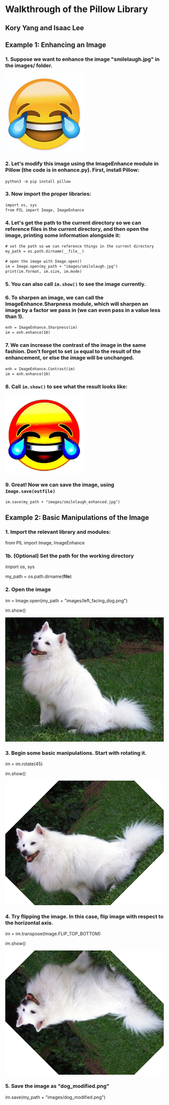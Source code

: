 # Walkthrough of the Pillow Library
## Kory Yang and Isaac Lee

## Example 1: Enhancing an Image
### 1. Suppose we want to enhance the image "smilelaugh.jpg" in the images/ folder. 
<img src="/images/smilelaugh.jpg" width="250">

### 2. Let's modify this image using the ImageEnhance module in Pillow (the code is in enhance.py). First, install Pillow:
`python3 -m pip install pillow`

### 3. Now import the proper libraries:
```
import os, sys
from PIL import Image, ImageEnhance
```
### 4. Let's get the path to the current directory so we can reference files in the current directory, and then open the image, printing some information alongside it:
```
# set the path so we can reference things in the current directory
my_path = os.path.dirname(__file__)

# open the image with Image.open()
im = Image.open(my_path + "images/smilelaugh.jpg")
print(im.format, im.size, im.mode)
```

### 5. You can also call `im.show()` to see the image currently.
### 6. To sharpen an image, we can call the ImageEnhance.Sharpness module, which will sharpen an image by a factor we pass in (we can even pass in a value less than 1). 
```
enh = ImageEnhance.Sharpness(im)
im = enh.enhance(10)
```
### 7. We can increase the contrast of the image in the same fashion. Don't forget to set `im` equal to the result of the enhancement, or else the image will be unchanged.
```
enh = ImageEnhance.Contrast(im)
im = enh.enhance(10)
```
### 8. Call `im.show()` to see what the result looks like:
<img src="/images/smilelaugh_enhanced.jpg" width="250">

### 9. Great! Now we can save the image, using `Image.save(outfile)`
```
im.save(my_path + "images/smilelaugh_enhanced.jpg")
```

## Example 2: Basic Manipulations of the Image

### 1. Import the relevant library and modules:

from PIL import Image, ImageEnhance

### 1b. (Optional) Set the path for the working directory

import os, sys

my_path = os.path.dirname(__file__)
  
### 2. Open the image

im = Image.open(my_path + "images/left_facing_dog.png")

im.show()
  
![left_facing_dog.png](/images/left_facing_dog.png)
  
### 3. Begin some basic manipulations. Start with rotating it.

im = im.rotate(45)

im.show()

![dog_rotated.PNG](/images/dog_rotated.PNG)

### 4. Try flipping the image. In this case, flip image with respect to the horizontal axis.

im = im.transpose(Image.FLIP_TOP_BOTTOM)

im.show()

![dog_modified.png](/images/dog_modified.png)

### 5. Save the image as "dog_modified.png"

im.save(my_path + "images/dog_modified.png")
